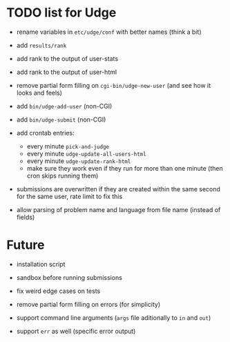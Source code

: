 TODO list for Udge
==================

* rename variables in `etc/udge/conf` with better names (think a bit)

* add `results/rank`

* add rank to the output of user-stats

* add rank to the output of user-html

* remove partial form filling on `cgi-bin/udge-new-user`
  (and see how it looks and feels)

* add `bin/udge-add-user` (non-CGI)

* add `bin/udge-submit` (non-CGI)

* add crontab entries:
	- every minute `pick-and-judge`
	- every minute `udge-update-all-users-html`
	- every minute `udge-update-rank-html`
	- make sure they work even if they run for more than one minute (then cron
	  skips running them)

* submissions are overwritten if they are created within the same second for the same user, rate limit to fix this

* allow parsing of problem name and language from file name (instead of fields)

Future
======

* installation script

* sandbox before running submissions

* fix weird edge cases on tests

* remove partial form filling on errors (for simplicity)

* support command line arguments (`args` file aditionally to `in` and `out`)

* support `err` as well (specific error output)
